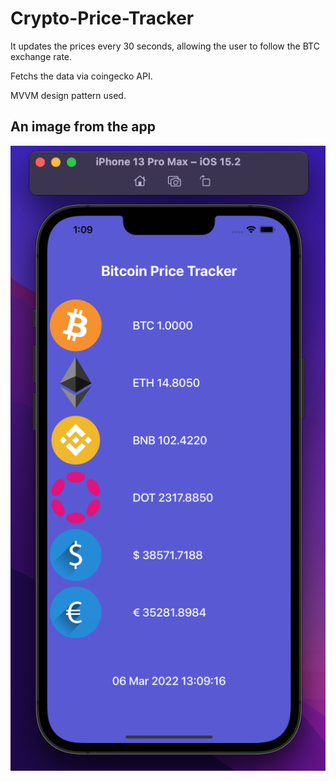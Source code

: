 # Crypto-Price-Tracker
It updates the prices every 30 seconds, allowing the user to follow the BTC exchange rate.

Fetchs the data via coingecko API.

MVVM design pattern used.

## An image from the app
![Image](https://github.com/MutluClkn/Crypto-Price-Tracker/blob/main/Images/Ekran%20Resmi%202022-03-06%2013.09.22.png)

